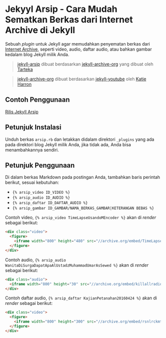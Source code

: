 Jekyyl Arsip - Cara Mudah Sematkan Berkas dari Internet Archive di Jekyll
==============

Sebuah *plugin* untuk  Jekyll agar memudahkan penyematan berkas dari [Internet Archive](https://arvhive.org), seperti video, audio, daftar audio, atau bahkan gambar kedalam blog Jekyll milik Anda.

> [jekyll-arsip](https://gitlab.com/SANREMEMBER/jekyll-arsip/) dibuat berdasarkan [jekyll-archive-org](https://github.com/tarteka/jekyll-archive-org) yang dibuat oleh [Tarteka](https://github.com/tarteka)

> [jekyll-archive-org](https://github.com/tarteka/jekyll-archive-org) dibuat berdasarkan [jekyll-youtube](https://github.com/pibby/jekyll-youtube) oleh [Katie Harron](https://github.com/pibby)


## Contoh Penggunaan
[Rilis Jekyll Arsip](https://sanremember.com/2016/11/02/jekyll-arsip-cara-mudah-sematkan-berkas-dari-archive-org-di-jekyll/)

## Petunjuk Instalasi
Unduh berkas `arsip.rb` dan letakkan didalam direktori `_plugins` yang ada pada direktori blog Jekyll milik Anda, jika tidak ada, Anda bisa menambahkannya sendiri.

## Petunjuk Penggunaan
Di dalam berkas Markdown pada postingan Anda, tambahkan baris perintah berikut, sesuai kebutuhan:

+ `{% arsip_video ID_VIDEO %}`
+ `{% arsip_audio ID_AUDIO %}`
+ `{% arsip_daftar ID_DAFTAR_AUDIO %}`
+ `{% arsip_gambar ID_GAMBAR/NAMA_BERKAS_GAMBAR|KETERANGAN BEBAS %}`

Contoh video, `{% arsip_video TimeLapseUsandoMEncoder %}` akan di *render* sebagai berikut:
```html
<div class="video">
  <figure>
    <iframe width="800" height="480" src="//archive.org/embed/TimeLapseUsandoMEncoder" frameborder="0" allowfullscreen="" webkitallowfullscreen="true" mozallowfullscreen="true"></iframe>
  </figure>
</div>
```

Contoh audio, `{% arsip_audio WanitaDiSurgaDapatApaAlUstadzMuhammadUmarAsSewed %}` akan di *render* sebagai berikut:

```html
<div class="audio">
  <iframe width="800" height="30" src="//archive.org/embed/killallradiojingle" frameborder="0" allowfullscreen="" webkitallowfullscreen="true" mozallowfullscreen="true"></iframe>
</div>
```

Contoh daftar audio, `{% arsip_daftar KajianPetanahan20160424 %}` akan di *render* sebagai berikut:

```html
<div class="video">
  <figure>
    <iframe width="800" height="300" src="//archive.org/embed/rsnlrckmtrkrsnlrckmtrk" frameborder="0" allowfullscreen="" webkitallowfullscreen="true" mozallowfullscreen="true"></iframe>
  </figure>
</div>
```
